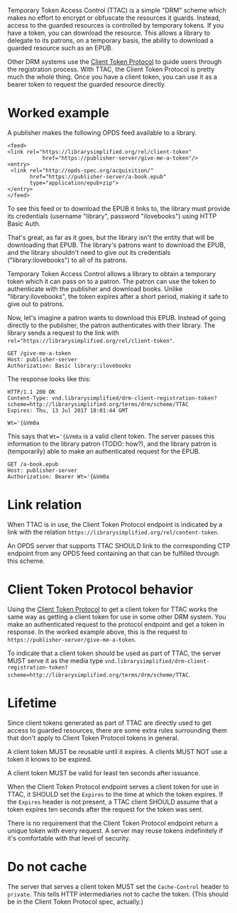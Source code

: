 Temporary Token Access Control (TTAC) is a simple "DRM" scheme which makes no effort to encrypt or obfuscate the resources it guards. Instead, access to the guarded resources is controlled by temporary tokens. If you have a token, you can download the resource. This allows a library to delegate to its patrons, on a temporary basis, the ability to download a guarded resource such as an EPUB.

Other DRM systems use the [Client Token Protocol](https://github.com/NYPL-Simplified/Simplified/wiki/DRMAutodiscoverySpecs#the-client-token-protocol) to guide users through the registration process. With  TTAC, the Client Token Protocol is pretty much the whole thing. Once you have a client token, you can use it as a bearer token to request the guarded resource directly.

# Worked example

A publisher makes the following OPDS feed available to a library.

```
<feed>
<link rel="https://librarysimplified.org/rel/client-token"
           href="https://publisher-server/give-me-a-token"/>
<entry>
 <link rel="http://opds-spec.org/acquisition/"
       href="https://publisher-server/a-book.epub"
       type="application/epub+zip">
</entry>
</feed>
```

To see this feed or to download the EPUB it links to, the library must
provide its credentials (username "library", password "ilovebooks")
using HTTP Basic Auth.

That's great, as far as it goes, but the library isn't the entity that
will be downloading that EPUB. The library's patrons want to download
the EPUB, and the library shouldn't need to give out its credentials
("library:ilovebooks") to all of its patrons.

Temporary Token Access Control allows a library to obtain a temporary token
which it can pass on to a patron. The patron can use the token to
authenticate with the publisher and download books. Unlike
"library:ilovebooks", the token expires after a short period, making
it safe to give out to patrons.

Now, let's imagine a patron wants to download this EPUB. Instead of
going directly to the publisher, the patron authenticates with their
library. The library sends a request to the link with
`rel="https://librarysimplified.org/rel/client-token"`.

```
GET /give-me-a-token
Host: publisher-server
Authorization: Basic library:ilovebooks
```

The response looks like this:

```
HTTP/1.1 200 OK
Content-Type: vnd.librarysimplified/drm-client-registration-token?scheme=http://librarysimplified.org/terms/drm/scheme/TTAC
Expires: Thu, 13 Jul 2017 18:01:44 GMT

Wt='{&Vm0a
```

This says that `Wt='{&Vm0a` is a valid client token. The server passes
this information to the library patron (TODO: how?), and the library
patron is (temporarily) able to make an authenticated request for the
EPUB.

```
GET /a-book.epub
Host: publisher-server
Authorization: Bearer Wt='{&Vm0a
```

# Link relation

When TTAC is in use, the Client Token Protocol endpoint is indicated
by a link with the relation
`https://librarysimplified.org/rel/content-token`.

An OPDS server that supports TTAC SHOULD link to the corresponding CTP
endpoint from any OPDS feed containing an <entry> that can be
fulfilled through this scheme.

# Client Token Protocol behavior

Using the [Client Token Protocol](DRMAutodiscoverySpecs#the-client-token-protocol) to get a client token for TTAC works the same way as getting a client token for use in some other DRM system. You make an authenticated request to the protocol endpoint and get a token in response. In the worked example above, this is the request to `https://publisher-server/give-me-a-token`.

To indicate that a client token should be used as part of TTAC, the
server MUST serve it as the media type
`vnd.librarysimplified/drm-client-registration-token?scheme=http://librarysimplified.org/terms/drm/scheme/TTAC`.

#  Lifetime

Since client tokens generated as part of TTAC are directly used to get
access to guarded resources, there are some extra rules surrounding
them that don't apply to Client Token Protocol tokens in general.

A client token MUST be reusable until it expires. A clients MUST NOT use
a token it knows to be expired.

A client token MUST be valid for least ten seconds after issuance.

When the Client Token Protocol endpoint serves a client token for use
in TTAC, it SHOULD set the `Expires` to the time at which the token
expires. If the `Expires` header is not present, a TTAC client SHOULD
assume that a token expires ten seconds after the request for the
token was sent.

There is no requirement that the Client Token Protocol endpoint return
a unique token with every request. A server may reuse tokens
indefinitely if it's comfortable with that level of security.

# Do not cache

The server that serves a client token MUST set the `Cache-Control`
header to `private`. This tells HTTP intermediaries not to cache the
token. (This should be in the Client Token Protocol spec, actually.)

